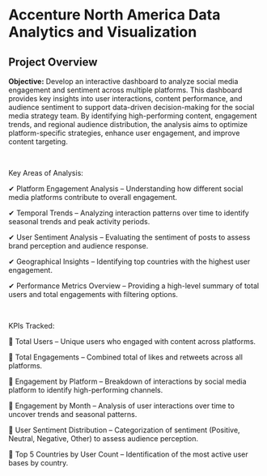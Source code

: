 <h1>Accenture North America Data Analytics and Visualization</h1>


<h2>Project Overview</h2>

<b>Objective:</b> Develop an interactive dashboard to analyze social media engagement and sentiment across multiple platforms. This dashboard provides key insights into user interactions, content performance, and audience sentiment to support data-driven decision-making for the social media strategy team. By identifying high-performing content, engagement trends, and regional audience distribution, the analysis aims to optimize platform-specific strategies, enhance user engagement, and improve content targeting.

<br />

Key Areas of Analysis:

✔ Platform Engagement Analysis – Understanding how different social media platforms contribute to overall engagement.

✔ Temporal Trends – Analyzing interaction patterns over time to identify seasonal trends and peak activity periods.

✔ User Sentiment Analysis – Evaluating the sentiment of posts to assess brand perception and audience response.

✔ Geographical Insights – Identifying top countries with the highest user engagement.

✔ Performance Metrics Overview – Providing a high-level summary of total users and total engagements with filtering options.

<br />

KPIs Tracked:

📌 Total Users – Unique users who engaged with content across platforms.

📌 Total Engagements – Combined total of likes and retweets across all platforms.

📌 Engagement by Platform – Breakdown of interactions by social media platform to identify high-performing channels.

📌 Engagement by Month – Analysis of user interactions over time to uncover trends and seasonal patterns.

📌 User Sentiment Distribution – Categorization of sentiment (Positive, Neutral, Negative, Other) to assess audience perception.

📌 Top 5 Countries by User Count – Identification of the most active user bases by country.



<br />
